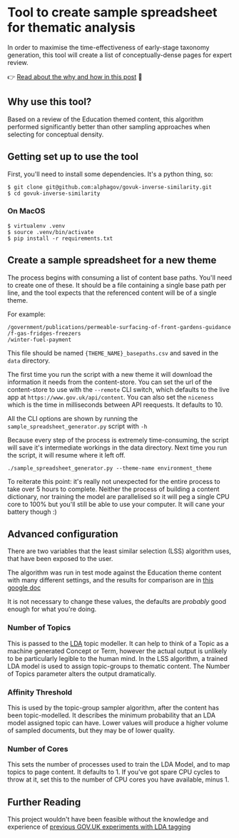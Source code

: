# Tool to create sample spreadsheet for thematic analysis

In order to maximise the time-effectiveness of early-stage taxonomy generation,
this tool will create a list of conceptually-dense pages for expert review.

👉 [Read about the why and how in this post][blog] 📖

[blog]: /docs/why-inverse-similarity.md

## Why use this tool?

Based on a review of the Education themed content, this algorithm performed significantly better than other sampling approaches when selecting for conceptual density.

## Getting set up to use the tool

First, you'll need to install some dependencies. It's a python thing, so:

```
$ git clone git@github.com:alphagov/govuk-inverse-similarity.git
$ cd govuk-inverse-similarity
```

### On MacOS

```
$ virtualenv .venv
$ source .venv/bin/activate
$ pip install -r requirements.txt
```

## Create a sample spreadsheet for a new theme

The process begins with consuming a list of content base paths. You'll need to create one of these. It should be a file containing a single base path per line, and the tool expects that the referenced content will be of a single theme.

For example:
```
/government/publications/permeable-surfacing-of-front-gardens-guidance
/f-gas-fridges-freezers
/winter-fuel-payment
```

This file should be named `{THEME_NAME}_basepaths.csv` and saved in the `data` directory.

The first time you run the script with a new theme it will download the information it needs from the content-store. You can set the url of the content-store to use with the `--remote` CLI switch, which defaults to the live app at `https://www.gov.uk/api/content`. You can also set the `niceness` which is the time in milliseconds between API reequests. It defaults to 10.

All the CLI options are shown by running the `sample_spreadsheet_generator.py` script with `-h`

Because every step of the process is extremely time-consuming, the script will save it's intermediate workings in the data directory. Next time you run the script, it will resume where it left off.

```
./sample_spreadsheet_generator.py --theme-name environment_theme
```

To reiterate this point: it's really not unexpected for the entire process to take over 5 hours to complete. Neither the process of building a content dictionary, nor training the model are parallelised so it will peg a single CPU core to 100% but you'll still be able to use your computer. It will cane your battery though :)

## Advanced configuration

There are two variables that the least similar selection (LSS) algorithm uses, that have been exposed to the user.

The algorithm was run in test mode against the Education theme content with many different settings, and the results for comparison are in [this google doc](https://docs.google.com/a/digital.cabinet-office.gov.uk/spreadsheets/d/1ERR5GonY98l9prmPYFR5RuxC7gQShtT_aj15MPAyUzo/edit?usp=sharing)

It is not necessary to change these values, the defaults are *probably* good enough for what you're doing.

### Number of Topics

This is passed to the [LDA](https://en.wikipedia.org/wiki/Latent_Dirichlet_allocation) topic modeller. It can help to think of a Topic as a machine generated Concept or Term, however the actual output is unlikely to be particularly legible to the human mind.  In the LSS algorithm, a trained LDA model is used to assign topic-groups to thematic content. The Number of Topics parameter alters the output dramatically.

### Affinity Threshold

This is used by the topic-group sampler algorithm, after the content has been topic-modelled. It describes the minimum probability that an LDA model assigned topic can have. Lower values will produce a higher volume of sampled documents, but they may be of lower quality.

### Number of Cores

This sets the number of processes used to train the LDA Model, and to map topics to page content. It defaults to 1. If you've got spare CPU cycles to throw at it, set this to the number of CPU cores you have available, minus 1.

## Further Reading

This project wouldn't have been feasible without the knowledge and experience of [previous GOV.UK experiments with LDA tagging](https://github.com/alphagov/govuk-lda-tagger)

